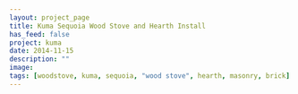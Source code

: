```yaml
---
layout: project_page
title: Kuma Sequoia Wood Stove and Hearth Install
has_feed: false
project: kuma
date: 2014-11-15
description: ""
image: 
tags: [woodstove, kuma, sequoia, "wood stove", hearth, masonry, brick]
---
```

